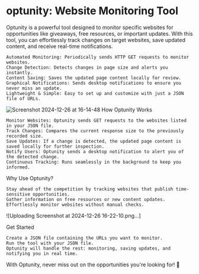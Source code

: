 # optunity: Website Monitoring Tool

Optunity is a powerful tool designed to monitor specific websites for opportunities like giveaways, free resources, or important updates. With this tool, you can effortlessly track changes on target websites, save updated content, and receive real-time notifications.

    Automated Monitoring: Periodically sends HTTP GET requests to monitor websites.
    Change Detection: Detects changes in page size and alerts you instantly.
    Content Saving: Saves the updated page content locally for review.
    Graphical Notifications: Sends desktop notifications to ensure you never miss an update.
    Lightweight & Simple: Easy to set up and customize with just a JSON file of URLs.

![Screenshot 2024-12-26 at 16-14-48 ](https://github.com/user-attachments/assets/72eeff9a-1eb9-421f-923a-5199757e7c50)
How Optunity Works


    Monitor Websites: Optunity sends GET requests to the websites listed in your JSON file.
    Track Changes: Compares the current response size to the previously recorded size.
    Save Updates: If a change is detected, the updated page content is saved locally for further inspection.
    Notify Users: Optunity sends a desktop notification to alert you of the detected change.
    Continuous Tracking: Runs seamlessly in the background to keep you informed.

Why Use Optunity?

    Stay ahead of the competition by tracking websites that publish time-sensitive opportunities.
    Gather information on free resources or new content updates.
    Effortlessly monitor websites without manual checks.
![Uploading Screenshot at 2024-12-26 16-22-10.png…]



Get Started

    Create a JSON file containing the URLs you want to monitor.
    Run the tool with your JSON file.
    Optunity will handle the rest: monitoring, saving updates, and notifying you in real time.

With Optunity, never miss out on the opportunities you're looking for! 🎯


